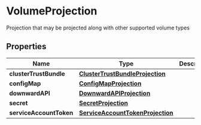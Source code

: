 

# VolumeProjection

Projection that may be projected along with other supported volume types

## Properties

Name | Type | Description | Notes
------------ | ------------- | ------------- | -------------
**clusterTrustBundle** | [**ClusterTrustBundleProjection**](ClusterTrustBundleProjection.md) |  |  [optional]
**configMap** | [**ConfigMapProjection**](ConfigMapProjection.md) |  |  [optional]
**downwardAPI** | [**DownwardAPIProjection**](DownwardAPIProjection.md) |  |  [optional]
**secret** | [**SecretProjection**](SecretProjection.md) |  |  [optional]
**serviceAccountToken** | [**ServiceAccountTokenProjection**](ServiceAccountTokenProjection.md) |  |  [optional]



